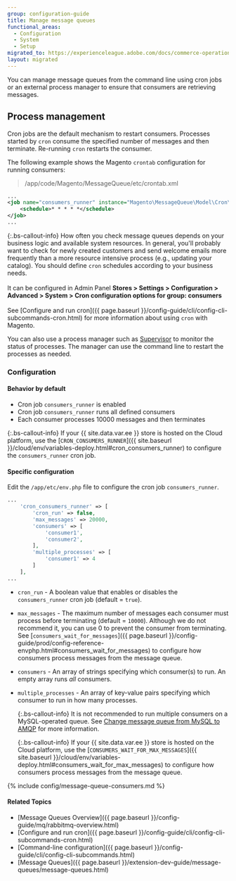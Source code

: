 ```yaml
---
group: configuration-guide
title: Manage message queues
functional_areas:
  - Configuration
  - System
  - Setup
migrated_to: https://experienceleague.adobe.com/docs/commerce-operations/configuration-guide/message-queues/manage-message-queues.html
layout: migrated
---
```


You can manage message queues from the command line using cron jobs or an external process manager to ensure that consumers are retrieving messages.

## Process management

Cron jobs are the default mechanism to restart consumers. Processes started by `cron` consume the specified number of messages and then terminate. Re-running `cron` restarts the consumer.

The following example shows the Magento `crontab` configuration for running consumers:

> /app/code/Magento/MessageQueue/etc/crontab.xml

```xml
...
<job name="consumers_runner" instance="Magento\MessageQueue\Model\Cron\ConsumersRunner" method="run">
    <schedule>* * * * *</schedule>
</job>
...
```

{:.bs-callout-info}
How often you check message queues depends on your business logic and available system resources. In general, you'll probably want to check for newly created customers and send welcome emails more frequently than a more resource intensive process (e.g., updating your catalog). You should define `cron` schedules according to your business needs.<br><br>It can be configured in Admin Panel **Stores > Settings > Configuration > Advanced > System > Cron configuration options for group: consumers**<br><br>See [Configure and run cron]({{ page.baseurl }}/config-guide/cli/config-cli-subcommands-cron.html) for more information about using `cron` with Magento.

You can also use a process manager such as [Supervisor](https://supervisord.org/index.html) to monitor the status of processes. The manager can use the command line to restart the processes as needed.

### Configuration

#### Behavior by default

*  Cron job `consumers_runner` is enabled
*  Cron job `consumers_runner` runs all defined consumers
*  Each consumer processes 10000 messages and then terminates

{:.bs-callout-info}
If your {{ site.data.var.ee }} store is hosted on the Cloud platform, use the [`CRON_CONSUMERS_RUNNER`]({{ site.baseurl }}/cloud/env/variables-deploy.html#cron_consumers_runner) to configure the `consumers_runner` cron job.

#### Specific configuration

Edit the `/app/etc/env.php` file to configure the cron job `consumers_runner`.

```php
...
    'cron_consumers_runner' => [
        'cron_run' => false,
        'max_messages' => 20000,
        'consumers' => [
            'consumer1',
            'consumer2',
        ],
        'multiple_processes' => [
            'consumer1' => 4
        ]
    ],
...
```

*  `cron_run` - A boolean value that enables or disables the `consumers_runner` cron job (default = `true`).
*  `max_messages` - The maximum number of messages each consumer must process before terminating (default = `10000`). Although we do not recommend it, you can use 0 to prevent the consumer from terminating. See [`consumers_wait_for_messages`]({{ page.baseurl }}/config-guide/prod/config-reference-envphp.html#consumers_wait_for_messages) to configure how consumers process messages from the message queue.
*  `consumers` - An array of strings specifying which consumer(s) to run. An empty array runs *all* consumers.
*  `multiple_processes` - An array of key-value pairs specifying which consumer to run in how many processes.

   {:.bs-callout-info}
   It is not recommended to run multiple consumers on a MySQL-operated queue. See [Change message queue from MySQL to AMQP](https://developer.adobe.com/commerce/php/development/components/message-queues/#change-message-queue-from-mysql-to-amqp) for more information.

   {:.bs-callout-info}
   If your {{ site.data.var.ee }} store is hosted on the Cloud platform, use the [`CONSUMERS_WAIT_FOR_MAX_MESSAGES`]({{ site.baseurl }}/cloud/env/variables-deploy.html#consumers_wait_for_max_messages) to configure how consumers process messages from the message queue.

{% include config/message-queue-consumers.md %}

#### Related Topics

*  [Message Queues Overview]({{ page.baseurl }}/config-guide/mq/rabbitmq-overview.html)
*  [Configure and run cron]({{ page.baseurl }}/config-guide/cli/config-cli-subcommands-cron.html)
*  [Command-line configuration]({{ page.baseurl }}/config-guide/cli/config-cli-subcommands.html)
*  [Message Queues]({{ page.baseurl }}/extension-dev-guide/message-queues/message-queues.html)
